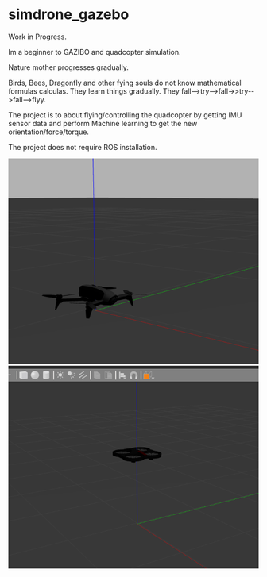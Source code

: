 # simdrone_gazebo
Work in Progress.

Im a beginner to GAZIBO and quadcopter simulation.

Nature mother progresses gradually.

Birds, Bees, Dragonfly and other fying souls do not know mathematical formulas calculas. They learn things gradually. They fall-->try-->fall->>try-->fall-->flyy.

The project is to about flying/controlling the quadcopter by getting IMU sensor data and perform Machine learning to get the new orientation/force/torque.

The project does not require ROS installation.


![alt text](https://github.com/RishiNiranjan/simdrone_gazebo/blob/master/images/screen3.png?raw=true)
![alt text](https://github.com/RishiNiranjan/simdrone_gazebo/blob/master/images/screen5.png?raw=true)
